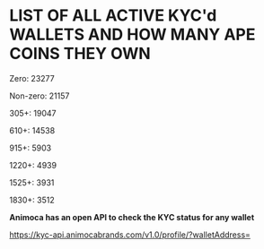 # LIST OF ALL ACTIVE KYC'd WALLETS AND HOW MANY APE COINS THEY OWN

Zero: 23277

Non-zero: 21157

305+: 19047

610+: 14538

915+: 5903

1220+: 4939

1525+: 3931

1830+: 3512

**Animoca has an open API to check the KYC status for any wallet**

https://kyc-api.animocabrands.com/v1.0/profile/?walletAddress=